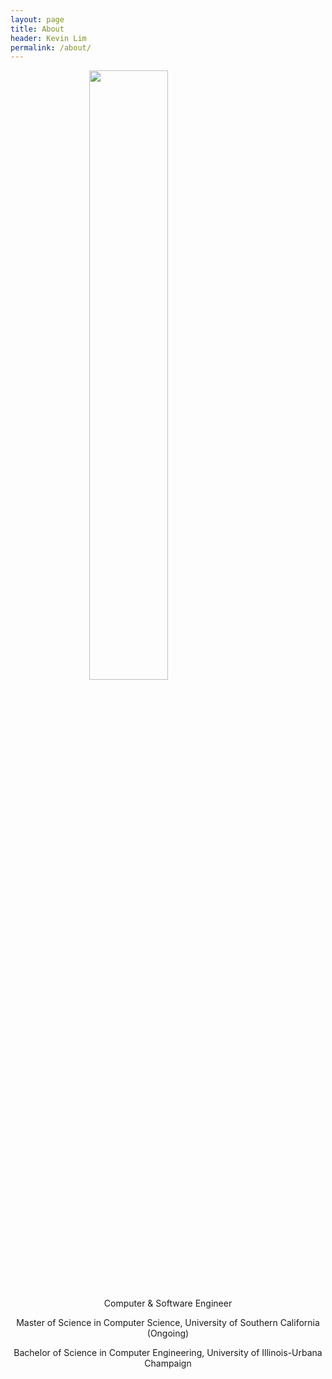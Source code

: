 ```yaml
---
layout: page
title: About
header: Kevin Lim
permalink: /about/
---
```


<style>
.center {
  display: block;
  margin-left: auto;
  margin-right: auto;
  width: 50%;
}
</style>

<img class="center" src="https://github.com/kevtool/ECE374_Video/raw/main/docs/img/face.png">

<p align="center">Computer & Software Engineer</p>

<p align="center">Master of Science in Computer Science, University of Southern California (Ongoing)</p>
<p align="center">Bachelor of Science in Computer Engineering, University of Illinois-Urbana Champaign</p>
